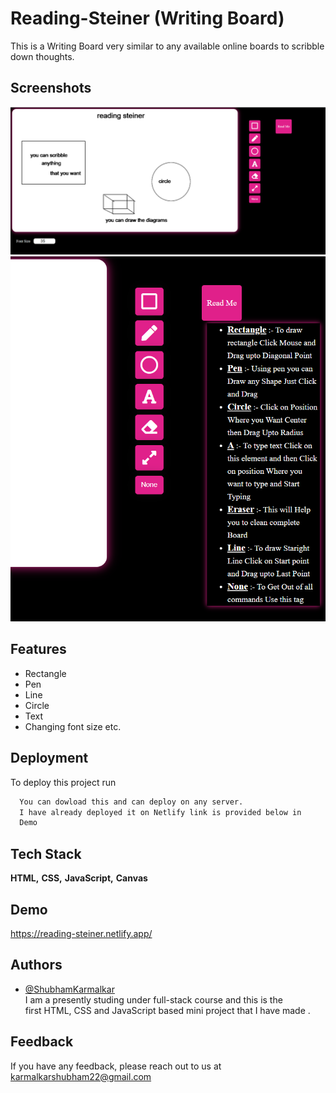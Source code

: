 
# Reading-Steiner (Writing Board)

This is a Writing Board very similar to any available online boards to scribble down thoughts.


## Screenshots

<kbd>![App Screenshot](https://github.com/Shubham-Karmalkar/JavaScript_Writing_board-/blob/main/Screenshot%20(749).png)</kbd>
<kbd>![App Screenshot](https://github.com/Shubham-Karmalkar/JavaScript_Writing_board-/blob/main/Screenshot%20(751).png)</kbd>

  
## Features

- Rectangle
- Pen
- Line
- Circle
- Text
- Changing font size etc.

  
## Deployment

To deploy this project run

```bash
  You can dowload this and can deploy on any server. 
  I have already deployed it on Netlify link is provided below in
  Demo
```

  
## Tech Stack

**HTML,**
**CSS,**
**JavaScript,**
**Canvas**

  
## Demo

https://reading-steiner.netlify.app/



  
## Authors

- [@ShubhamKarmalkar](https://github.com/Shubham-Karmalkar)  
    I am a presently studing under full-stack course and this is the  
    first HTML, CSS and JavaScript based mini project that I have made .

  
## Feedback

If you have any feedback, please reach out to us at karmalkarshubham22@gmail.com

  
